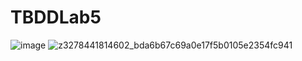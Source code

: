 # TBDDLab5

![image](https://user-images.githubusercontent.com/62537918/158361612-1f2044d7-fdf0-425c-bf27-32930beae5e9.png)
![z3278441814602_bda6b67c69a0e17f5b0105e2354fc941](https://user-images.githubusercontent.com/62537918/159252983-6d0bd865-9443-47a3-97c9-29ea02f95a15.jpg)
